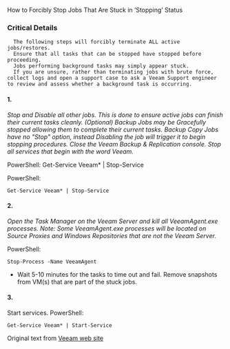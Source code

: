How to Forcibly Stop Jobs That Are Stuck in ‘Stopping’ Status

### Critical Details

```
  The following steps will forcibly terminate ALL active jobs/restores. 
  Ensure that all tasks that can be stopped have stopped before proceeding. 
  Jobs performing background tasks may simply appear stuck. 
  If you are unsure, rather than terminating jobs with brute force, collect logs and open a support case to ask a Veeam Support engineer to review and assess whether a background task is occurring.
```

#### 1. 
_Stop and Disable all other jobs.
This is done to ensure active jobs can finish their current tasks cleanly.
(Optional) Backup Jobs may be Gracefully stopped allowing them to complete their current tasks.
Backup Copy Jobs have no "Stop" option, instead Disabling the job will trigger it to begin stopping procedures.
Close the Veeam Backup & Replication console.
Stop all services that begin with the word Veeam._

PowerShell:
Get-Service Veeam* | Stop-Service

PowerShell:
```
Get-Service Veeam* | Stop-Service
```

#### 2. 
_Open the Task Manager on the Veeam Server and kill all VeeamAgent.exe processes.
Note: Some VeeamAgent.exe processes will be located on Source Proxies and Windows Repositories that are not the Veeam Server._

PowerShell:
```
Stop-Process -Name VeeamAgent
```
- Wait 5-10 minutes for the tasks to time out and fail. 
  Remove snapshots from VM(s) that are part of the stuck jobs.

#### 3. 
Start services.
PowerShell:
```
Get-Service Veeam* | Start-Service
```



Original text from [Veeam web site](https://www.veeam.com/kb1727)
